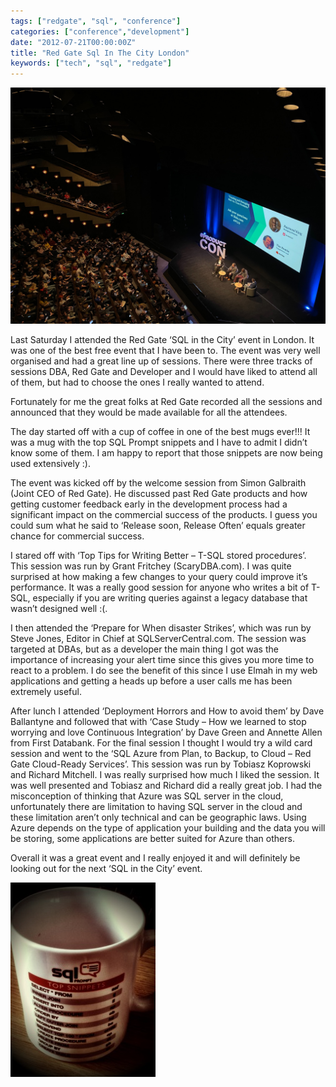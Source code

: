 ```yaml
---
tags: ["redgate", "sql", "conference"]
categories: ["conference","development"]
date: "2012-07-21T00:00:00Z"
title: "Red Gate Sql In The City London"
keywords: ["tech", "sql", "redgate"]
---
```


![Shows a conference with stage and people.](./product-school-dJICd7b_LlE-unsplash.jpg)

Last Saturday I attended the Red Gate ‘SQL in the City’ event in London. It was one of the best free event that I have been to. The event was very well organised and had a great line up of sessions. There were three tracks of sessions DBA, Red Gate and Developer and I would have liked to attend all of them, but had to choose the ones I really wanted to attend. 

<!--more-->
Fortunately for me the great folks at Red Gate recorded all the sessions and announced that they would be made available for all the attendees.

The day started off with a cup of coffee in one of the best mugs ever!!! It was a mug with the top SQL Prompt snippets and I have to admit I didn’t know some of them. I am happy to report that those snippets are now being used extensively :).

The event was kicked off by the welcome session from Simon Galbraith (Joint CEO of Red Gate). He discussed past Red Gate products and how getting customer feedback early in the development process had a significant impact on the commercial success of the products. I guess you could sum what he said to ‘Release soon, Release Often’ equals greater chance for commercial success.

I stared off with ‘Top Tips for Writing Better – T-SQL stored procedures’. This session was run by Grant Fritchey (ScaryDBA.com). I was quite surprised at how making a few changes to your query could improve it’s performance. It was a really good session for anyone who writes a bit of T-SQL, especially if you are writing queries against a legacy database that wasn’t designed well :(.

I then attended the ‘Prepare for When disaster Strikes’, which was run by Steve Jones, Editor in Chief at SQLServerCentral.com. The session was targeted at DBAs, but as a developer the main thing I got was the importance of increasing your alert time since this gives you more time to react to a problem. I do see the benefit of this since I use Elmah in my web applications and getting a heads up before a user calls me has been extremely useful.

After lunch I attended ‘Deployment Horrors and How to avoid them’ by Dave Ballantyne and followed that with ‘Case Study – How we learned to stop worrying and love Continuous Integration’ by Dave Green and Annette Allen from First Databank. For the final session I thought I would try a wild card session and went to the ‘SQL Azure from Plan, to Backup, to Cloud – Red Gate Cloud-Ready Services’. This session was run by Tobiasz Koprowski and Richard Mitchell. I was really surprised how much I liked the session. It was well presented and Tobiasz and Richard did a really great job. I had the misconception of thinking that Azure was SQL server in the cloud, unfortunately there are limitation to having SQL server in the cloud and these limitation aren’t only technical and can be geographic laws. Using Azure depends on the type of application your building and the data you will be storing, some applications are better suited for Azure than others.

Overall it was a great event and I really enjoyed it and will definitely be looking out for the next ‘SQL in the City’ event.

![Shows a sql prompt cheat sheet mug.](./sqlPromptMug.jpg)
